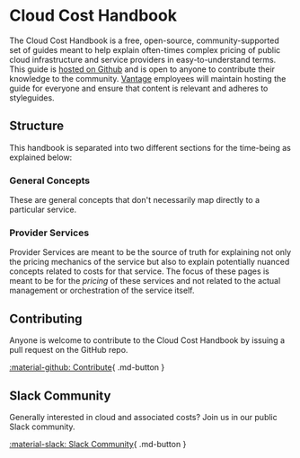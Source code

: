 # Cloud Cost Handbook

The Cloud Cost Handbook is a free, open-source, community-supported set of guides meant to help explain often-times complex pricing of public cloud infrastructure and service providers in easy-to-understand terms. This guide is [hosted on Github](https://github.com/vantage-sh/handbook) and is open to anyone to contribute their knowledge to the community. [Vantage](https://www.vantage.sh/) employees will maintain hosting the guide for everyone and ensure that content is relevant and adheres to styleguides.

## Structure

This handbook is separated into two different sections for the time-being as explained below:

### General Concepts

These are general concepts that don't necessarily map directly to a particular service.

### Provider Services

Provider Services are meant to be the source of truth for explaining not only the pricing mechanics of the service but also to explain potentially nuanced concepts related to costs for that service. The focus of these pages is meant to be for the _pricing_ of these services and not related to the actual management or orchestration of the service itself.


## Contributing

Anyone is welcome to contribute to the Cloud Cost Handbook by issuing a pull request on the GitHub repo. 


[:material-github: Contribute](https://github.com/vantage-sh/handbook){ .md-button }

## Slack Community

Generally interested in cloud and associated costs? Join us in our public Slack community.

[:material-slack: Slack Community](https://join.slack.com/t/vantagecommunity/shared_invite/zt-oey52myv-gq4AWRKkX25kjp1UGziPTw){ .md-button }